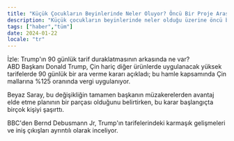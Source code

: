 ```yaml
---
title: "Küçük Çocukların Beyinlerinde Neler Oluyor? Öncü Bir Proje Araştırıyor"
description: "Küçük çocukların beyinlerinde neler olduğu üzerine öncü bir proje araştırma yapıyor."
tags: ["haber","tüm"]
date: 2024-01-22
locale: "tr"
---
```


İzle: Trump'ın 90 günlük tarif duraklatmasının arkasında ne var?  
ABD Başkanı Donald Trump, Çin hariç diğer ürünlerde uygulanacak yüksek tarifelerde 90 günlük bir ara verme kararı açıkladı; bu hamle kapsamında Çin mallarına %125 oranında vergi uygulanıyor.

Beyaz Saray, bu değişikliğin tamamen başkanın müzakerelerden avantaj elde etme planının bir parçası olduğunu belirtirken, bu karar başlangıçta birçok kişiyi şaşırttı.

BBC'den Bernd Debusmann Jr, Trump'ın tarifelerindeki karmaşık gelişmeleri ve iniş çıkışları ayrıntılı olarak inceliyor.

